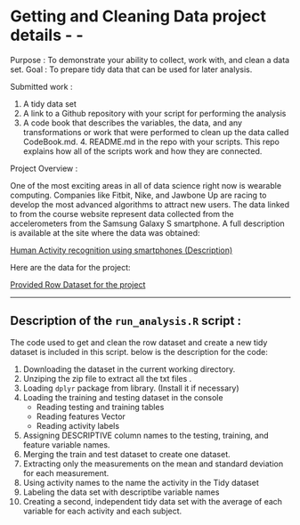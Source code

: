 # Getting and Cleaning Data project details - -


Purpose : To demonstrate your ability to collect, work with, and clean a data set. 
Goal : To prepare tidy data that can be used for later analysis. 

Submitted work : 
1. A tidy data set
2. A link to a Github repository with your script for performing the analysis
3. A code book that describes the variables, the data, and any transformations or work that were performed to clean up the data called CodeBook.md. 4. README.md in the repo with your scripts. This repo explains how all of the scripts work and how they are connected.

Project Overview : 

One of the most exciting areas in all of data science right now is wearable computing. Companies like Fitbit, Nike, and Jawbone Up are racing to develop the most advanced algorithms to attract new users. The data linked to from the course website represent data collected from the accelerometers from the Samsung Galaxy S smartphone. A full description is available at the site where the data was obtained:

[Human Activity recognition using smartphones (Description) ](http://archive.ics.uci.edu/ml/datasets/Human+Activity+Recognition+Using+Smartphones)

Here are the data for the project:

[Provided Row Dataset for the project](https://d396qusza40orc.cloudfront.net/getdata%2Fprojectfiles%2FUCI%20HAR%20Dataset.zip)


---------------------------------------------------------------------------------


## Description of the `run_analysis.R` script :

     
The code used to get and clean the row dataset and create a new tidy dataset is included in this script. below is the description for the code:
 
1. Downloading the dataset in the current working directory.
2. Unziping the zip file to extract all the txt files .
3. Loading `dplyr` package from library. (Install it if necessary) 
4. Loading the training and testing dataset in the console
     * Reading testing and training tables
     * Reading features Vector
     * Reading activity labels
5. Assigning DESCRIPTIVE column names to the testing, training, and feature variable names. 
6. Merging the train and test dataset to create one dataset.
7. Extracting only the measurements on the mean and standard deviation for each measurement.
8. Using activity names to the name the activity in the Tidy dataset
9. Labeling the data set with descriptibe variable names
10. Creating a second, independent tidy data set with the average of each variable for each activity and each subject.





